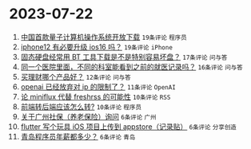 # 2023-07-22

1. [中国首款量子计算机操作系统开放下载](https://www.v2ex.com/t/958759) `19条评论` `程序员`
1. [iphone12 有必要升级 ios16 吗？](https://www.v2ex.com/t/958744) `19条评论` `iPhone`
1. [固态硬盘经常用 BT 工具下载是不是特别容易坏盘？](https://www.v2ex.com/t/958739) `17条评论` `问与答`
1. [同一个医院里面，不同的科室能看到之前的就医记录吗？](https://www.v2ex.com/t/958752) `16条评论` `问与答`
1. [买理财哪个产品好？](https://www.v2ex.com/t/958740) `12条评论` `问与答`
1. [openai 已经放弃对 ip 的限制了？](https://www.v2ex.com/t/958763) `11条评论` `OpenAI`
1. [论 miniflux 代替 freshrss 的可能性](https://www.v2ex.com/t/958756) `10条评论` `RSS`
1. [前端转后端应该怎么转?](https://www.v2ex.com/t/958745) `10条评论` `程序员`
1. [关于广州社保（养老保险）询问](https://www.v2ex.com/t/958779) `6条评论` `广州`
1. [flutter 写个玩具 iOS 项目上传到 appstore（记录贴）](https://www.v2ex.com/t/958772) `6条评论` `分享创造`
1. [青岛程序员年薪都多少？](https://www.v2ex.com/t/958746) `6条评论` `青岛`

